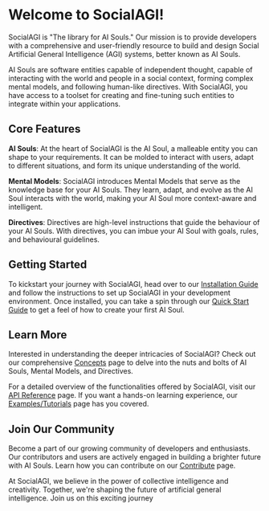 # Welcome to SocialAGI!

SocialAGI is "The library for AI Souls." Our mission is to provide developers with a comprehensive and user-friendly resource to build and design Social Artificial General Intelligence (AGI) systems, better known as AI Souls.

AI Souls are software entities capable of independent thought, capable of interacting with the world and people in a social context, forming complex mental models, and following human-like directives. With SocialAGI, you have access to a toolset for creating and fine-tuning such entities to integrate within your applications.

## Core Features

**AI Souls**: At the heart of SocialAGI is the AI Soul, a malleable entity you can shape to your requirements. It can be molded to interact with users, adapt to different situations, and form its unique understanding of the world.

**Mental Models**: SocialAGI introduces Mental Models that serve as the knowledge base for your AI Souls. They learn, adapt, and evolve as the AI Soul interacts with the world, making your AI Soul more context-aware and intelligent.

**Directives**: Directives are high-level instructions that guide the behaviour of your AI Souls. With directives, you can imbue your AI Soul with goals, rules, and behavioural guidelines.

## Getting Started

To kickstart your journey with SocialAGI, head over to our [Installation Guide](/installation) and follow the instructions to set up SocialAGI in your development environment. Once installed, you can take a spin through our [Quick Start Guide](/quick-start-guide) to get a feel of how to create your first AI Soul.

## Learn More

Interested in understanding the deeper intricacies of SocialAGI? Check out our comprehensive [Concepts](/concepts) page to delve into the nuts and bolts of AI Souls, Mental Models, and Directives.

For a detailed overview of the functionalities offered by SocialAGI, visit our [API Reference](/api-reference) page. If you want a hands-on learning experience, our [Examples/Tutorials](/examples) page has you covered.

## Join Our Community

Become a part of our growing community of developers and enthusiasts. Our contributors and users are actively engaged in building a brighter future with AI Souls. Learn how you can contribute on our [Contribute](/contribute) page.

At SocialAGI, we believe in the power of collective intelligence and creativity. Together, we're shaping the future of artificial general intelligence. Join us on this exciting journey